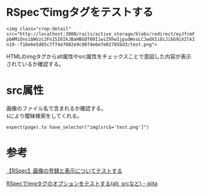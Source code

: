 # RSpecでimgタグをテストする

`<img class="crop-detail" src="http://localhost:3000/rails/active_storage/blobs/redirect/eyJfcmFpbHMiOnsibWVzc2FnZSI6IkJBaHBGQT09IiwiZXhwIjpudWxsLCJwdXIiOiJibG9iX2lkIn19--f16e6e5d85c7f74e7082e9c0074e6e7e02785bd3/test.png">`

HTMLのimgタグからalt属性やsrc属性をチェックスことで意図した内容が表示されているか確認する。

# src属性

画像のファイル名で含まれるか確認する。  
`$`により曖昧検索をしてくれる。

`expect(page).to have_selector("img[src$='test.png']")`

# 参考

[【RSpec】画像の登録と表示についてテストする](https://study-diary.hatenadiary.jp/entry/2020/10/16/133144)

[RSpecでimgタグのオプションをテストする(alt, srcなど) - qiita](https://qiita.com/koki0527/items/26389de0497762527244)